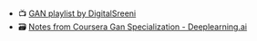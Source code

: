 
  - 📺 [GAN playlist by DigitalSreeni](https://www.youtube.com/watch?v=xBX2VlDgd4I&list=PLZsOBAyNTZwboR4_xj-n3K6XBTweC4YVD)
  - 🗃️ [Notes from Coursera Gan Specialization - Deeplearning.ai](https://github.com/amanchadha/coursera-gan-specialization)